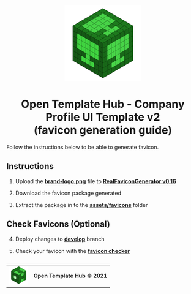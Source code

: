 <p align="center">
  <a href="http://opentemplatehub.com">
    <img src="https://raw.githubusercontent.com/open-template-hub/open-template-hub.github.io/master/assets/logo/ui/web-ui-logo.png" alt="Logo" width=200>
  </a>
</p>


<h1 align="center">
Open Template Hub - Company Profile UI Template v2
  <br/>
(favicon generation guide)
</h1>

Follow the instructions below to be able to generate favicon.

## Instructions

1. Upload the **[brand-logo.png](../src/assets/logo/brand-logo.png)** file to **[RealFaviconGenerator v0.16](https://realfavicongenerator.net/)**

2. Download the favicon package generated

3. Extract the package in to the **[assets/favicons](../src/assets/favicons)** folder

## Check Favicons (Optional)

4. Deploy changes to **[develop](https://github.com/open-template-hub/company-profile-ui-template/tree/develop)** branch

5. Check your favicon with the **[favicon checker](https://realfavicongenerator.net/favicon_checker?protocol=https&site=opentemplatehub.com)**

<table align="right"><tr><td><a href="https://opentemplatehub.com"><img src="https://raw.githubusercontent.com/open-template-hub/open-template-hub.github.io/master/assets/logo/brand-logo.png" width="50px" alt="oth"/></a></td><td><b>Open Template Hub © 2021</b></td></tr></table>
